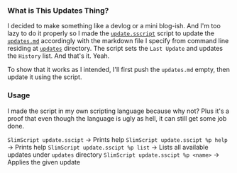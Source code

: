 ### What is This Updates Thing?

I decided to make something like a devlog or a mini blog-ish. 
And I'm too lazy to do it properly so I made the 
[`update.sscript`](https://github.com/The2ndSlimShady/The2ndSlimShady/blob/master/update.sscript) 
script to update the [`updates.md`](https://github.com/The2ndSlimShady/The2ndSlimShady/blob/master/updates.md) 
accordingly with the markdown file I specify from command line residing at 
[`updates`](https://github.com/The2ndSlimShady/The2ndSlimShady/blob/master/updates) 
directory. The script sets the `Last Update` and updates the `History` list. 
And that's it. Yeah.

To show that it works as I intended, I'll first push the `updates.md` empty, then
update it using the script.

### Usage

I made the script in my own scripting language because why not? Plus it's a proof
that even though the language is ugly as hell, it can still get some job done.

`SlimScript update.sscipt`           -> Prints help
`SlimScript update.sscipt %p help`   -> Prints help
`SlimScript update.sscipt %p list`   -> Lists all available updates under `updates` directory 
`SlimScript update.sscipt %p <name>` -> Applies the given update 
